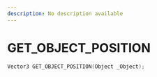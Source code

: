 ```yaml
---
description: No description available 
---
```


# GET_OBJECT_POSITION

```cpp
Vector3 GET_OBJECT_POSITION(Object _Object);
```